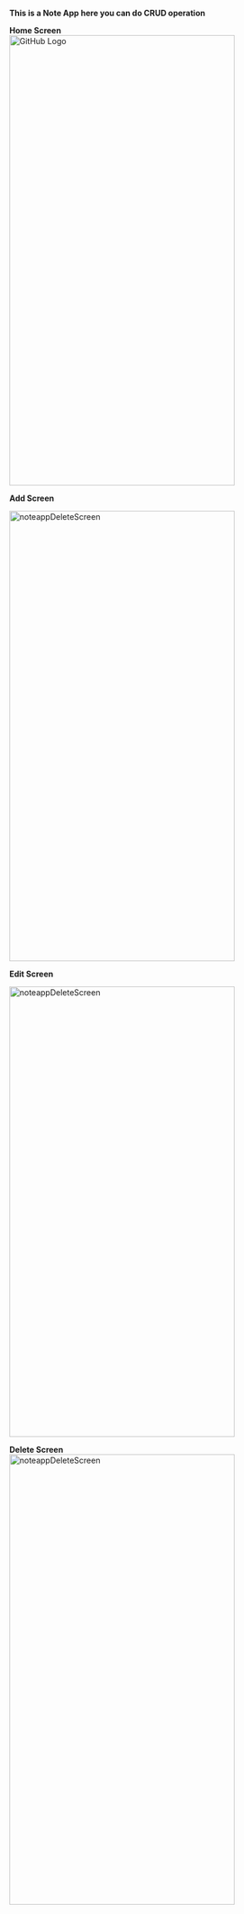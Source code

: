 **This is a Note App here you can do CRUD operation**<br>

**Home Screen** <br>
<img src="https://github.com/SouravvSharma/QuoteApp/assets/163539928/36324c6a-3042-4ad0-988c-2f343604c6f9" alt="GitHub Logo" width="400" height="800"/>

**Add Screen** <br>

<img src="https://github.com/SouravvSharma/QuoteApp/assets/163539928/b091d180-4f12-4638-aa9a-b9da974d0988" alt="noteappDeleteScreen" width="400" height="800"/>

**Edit Screen** <br>

<img src="https://github.com/SouravvSharma/QuoteApp/assets/163539928/8de6f0ca-0428-47c3-9c85-0571b0b47fde" alt="noteappDeleteScreen" width="400" height="800"/>

**Delete Screen** <br>
<img src="https://github.com/SouravvSharma/QuoteApp/assets/163539928/4d24b75c-1229-4fe4-b9b7-91960fd685f5" alt="noteappDeleteScreen" width="400" height="800"/>

